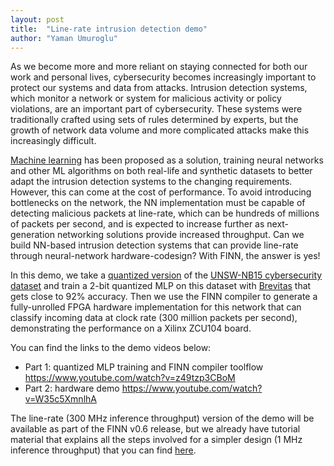 ```yaml
---
layout: post
title:  "Line-rate intrusion detection demo"
author: "Yaman Umuroglu"
---
```


As we become more and more reliant on staying connected for both our work and personal lives, cybersecurity becomes increasingly important to protect our systems and data from attacks. Intrusion detection systems, which monitor a network or system for malicious activity or policy violations, are an important part of cybersecurity. These systems were traditionally crafted using sets of rules determined by experts, but the growth of network data volume and more complicated attacks make this increasingly difficult. 

[Machine learning](https://proceedings.neurips.cc/paper/1997/file/1abb1e1ea5f481b589da52303b091cbb-Paper.pdf) has been proposed as a solution, training neural networks and other ML algorithms on both real-life and synthetic datasets to better adapt the intrusion detection systems to the changing requirements.
However, this can come at the cost of performance. To avoid introducing bottlenecks on the network, the NN implementation must be capable of detecting malicious packets at line-rate, which can be hundreds of millions of packets per second, and is expected to increase further as next-generation networking solutions provide increased throughput. Can we build NN-based intrusion detection systems that can provide line-rate through neural-network hardware-codesign? With FINN, the answer is yes! 

In this demo, we take a [quantized version](https://www.researchgate.net/profile/Tadej-Murovic/publication/333563328_Massively_parallel_combinational_binary_neural_networks_for_edge_processing/links/5d01fd92299bf13a38511bca/Massively-parallel-combinational-binary-neural-networks-for-edge-processing.pdf) of the [UNSW-NB15 cybersecurity dataset](https://www.unsw.adfa.edu.au/unsw-canberra-cyber/cybersecurity/ADFA-NB15-Datasets/) and train a 2-bit quantized MLP on this dataset with [Brevitas](https://github.com/Xilinx/brevitas) that gets close to 92% accuracy. Then we use the FINN compiler to generate a fully-unrolled FPGA hardware implementation for this network that can classify incoming data at clock rate (300 million packets per second), demonstrating the performance on a Xilinx ZCU104 board.

You can find the links to the demo videos below:
 * Part 1: quantized MLP training and FINN compiler toolflow https://www.youtube.com/watch?v=z49tzp3CBoM
 * Part 2: hardware demo https://www.youtube.com/watch?v=W35c5XmnlhA
 
The line-rate (300 MHz inference throughput) version of the demo will be available as part of the FINN v0.6 release, but we already have tutorial material that explains all the steps involved for a simpler design (1 MHz inference throughput) that you can find [here](https://github.com/Xilinx/finn/tree/feature/tutorial_march21/notebooks/end2end_example/cybersecurity).
